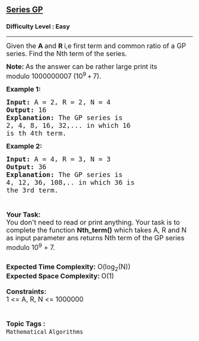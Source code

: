 <h2><a href="https://practice.geeksforgeeks.org/problems/series-gp4646/1?page=1&difficulty[]=0&status[]=unsolved&sortBy=submissions">Series GP</a></h2><h3>Difficulty Level : Easy</h3><hr><div class="problems_problem_content__Xm_eO"><p><span style="font-size:18px">Given the <strong>A </strong>and <strong>R </strong>i,e&nbsp;first&nbsp;term and common ratio of a GP series. Find the Nth term of the series.</span></p>

<p><span style="font-size:18px"><strong>Note: </strong>As the answer can be rather large print its modulo&nbsp;1000000007&nbsp;(10<sup>9</sup> + 7).</span></p>

<p><span style="font-size:18px"><strong>Example 1:</strong></span></p>

<pre><span style="font-size:18px"><strong>Input: </strong>A = 2, R = 2, N = 4
<strong>Output: </strong>16
<strong>Explanation: </strong>The GP series is 
2, 4, 8, 16, 32,... in which 16 
is th 4th term.</span>
</pre>

<p><span style="font-size:18px"><strong>Example 2:</strong></span></p>

<pre><span style="font-size:18px"><strong>Input: </strong>A = 4, R = 3, N = 3
<strong>Output: </strong>36
<strong>Explanation: </strong>The GP series is
4, 12, 36, 108,.. in which 36 is
the 3rd term.</span>
</pre>

<p>&nbsp;</p>

<p><span style="font-size:18px"><strong>Your Task:</strong><br>
You don't need to read or print anything. Your task is to complete the function&nbsp;<strong>Nth_term()</strong>&nbsp;which takes A, R and N as input parameter ans returns Nth term of the GP series modulo 10<sup>9</sup>&nbsp;+ 7.</span><br>
&nbsp;</p>

<p><span style="font-size:18px"><strong>Expected Time Complexity:</strong>&nbsp;O(log<sub>2</sub>(N))<br>
<strong>Expected Space Complexity:&nbsp;</strong>O(1)<br>
<br>
<strong>Constraints:</strong><br>
1 &lt;= A, R, N &lt;= 1000000</span></p>
</div><br><p><span style=font-size:18px><strong>Topic Tags : </strong><br><code>Mathematical</code>&nbsp;<code>Algorithms</code>&nbsp;